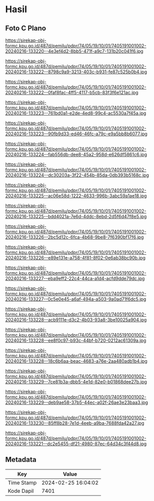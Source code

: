 # Hasil

## Foto C Plano

https://sirekap-obj-formc.kpu.go.id/487d/pemilu/pdpr/74/05/19/10/01/7405191001002-20240216-133220--4e3ef4d2-8bb5-471f-a9c7-131b20c041f6.jpg

https://sirekap-obj-formc.kpu.go.id/487d/pemilu/pdpr/74/05/19/10/01/7405191001002-20240216-133222--8798c9a9-3213-403c-b931-fe87c525b0b4.jpg

https://sirekap-obj-formc.kpu.go.id/487d/pemilu/pdpr/74/05/19/10/01/7405191001002-20240216-133222--0faf8fac-4ff5-4117-b5cb-83f3f6e121ac.jpg

https://sirekap-obj-formc.kpu.go.id/487d/pemilu/pdpr/74/05/19/10/01/7405191001002-20240216-133223--761bd0a1-e2de-4ed8-99c4-ac5530a7f45a.jpg

https://sirekap-obj-formc.kpu.go.id/487d/pemilu/pdpr/74/05/19/10/01/7405191001002-20240216-133223--90fb9d33-ed46-46fc-a79c-e9a5bb8b6077.jpg

https://sirekap-obj-formc.kpu.go.id/487d/pemilu/pdpr/74/05/19/10/01/7405191001002-20240216-133224--fab556db-dee8-45a2-958d-e626df5861c6.jpg

https://sirekap-obj-formc.kpu.go.id/487d/pemilu/pdpr/74/05/19/10/01/7405191001002-20240216-133224--dc30203a-3f22-454b-85da-0db393b5168c.jpg

https://sirekap-obj-formc.kpu.go.id/487d/pemilu/pdpr/74/05/19/10/01/7405191001002-20240216-133225--ac06e58d-1222-4633-996b-3abc59a1ae18.jpg

https://sirekap-obj-formc.kpu.go.id/487d/pemilu/pdpr/74/05/19/10/01/7405191001002-20240216-133225--bdd4021a-7e6d-4ddc-8ebd-2d5f6d47f8e5.jpg

https://sirekap-obj-formc.kpu.go.id/487d/pemilu/pdpr/74/05/19/10/01/7405191001002-20240216-133226--2bc5d12c-6fca-4b68-9be8-7f6390bf17f6.jpg

https://sirekap-obj-formc.kpu.go.id/487d/pemilu/pdpr/74/05/19/10/01/7405191001002-20240216-133226--e89e131e-a758-4f81-8f02-0e6ab38bc90b.jpg

https://sirekap-obj-formc.kpu.go.id/487d/pemilu/pdpr/74/05/19/10/01/7405191001002-20240216-133227--eba9eff2-22c4-44ca-a1d4-acfd9dde79dc.jpg

https://sirekap-obj-formc.kpu.go.id/487d/pemilu/pdpr/74/05/19/10/01/7405191001002-20240216-133227--0c5e0e45-a6af-494a-a503-9a0ad71f6dc5.jpg

https://sirekap-obj-formc.kpu.go.id/487d/pemilu/pdpr/74/05/19/10/01/7405191001002-20240216-133228--acb9111e-d3c2-4b03-93a8-3be10025a904.jpg

https://sirekap-obj-formc.kpu.go.id/487d/pemilu/pdpr/74/05/19/10/01/7405191001002-20240216-133228--ee8f0c97-b93c-44bf-b720-0212ac61309a.jpg

https://sirekap-obj-formc.kpu.go.id/487d/pemilu/pdpr/74/05/19/10/01/7405191001002-20240216-133228--18c6b6aa-beac-4683-a76e-2aa480adb1b4.jpg

https://sirekap-obj-formc.kpu.go.id/487d/pemilu/pdpr/74/05/19/10/01/7405191001002-20240216-133229--7ce81b3a-dbb5-4e1d-82e0-b01868dee27b.jpg

https://sirekap-obj-formc.kpu.go.id/487d/pemilu/pdpr/74/05/19/10/01/7405191001002-20240216-133229--deb9ae58-37b5-44ec-a02f-26ae3e23baa3.jpg

https://sirekap-obj-formc.kpu.go.id/487d/pemilu/pdpr/74/05/19/10/01/7405191001002-20240216-133230--85ff8b28-7e1d-4eeb-a9ba-7688fda42a27.jpg

https://sirekap-obj-formc.kpu.go.id/487d/pemilu/pdpr/74/05/19/10/01/7405191001002-20240216-133221--dc2e5455-df21-4980-87ec-64d34c3f44d8.jpg


## Metadata

| Key        | Value               |
| ---------- | ------------------- |
| Time Stamp | 2024-02-25 16:04:02 |
| Kode Dapil | 7401                |



